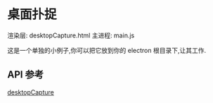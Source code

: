 # 桌面扑捉

渲染层: desktopCapture.html
主进程: main.js

这是一个单独的小例子,你可以把它放到你的 electron 根目录下,让其工作.


## API 参考

[desktopCapture](http://electron.atom.io/docs/api/desktop-capturer/)